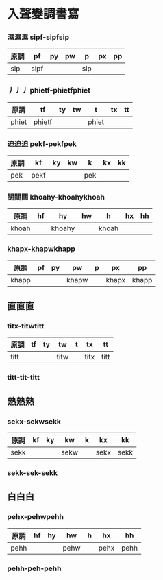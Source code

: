 # 入聲變調書寫

### 濕濕濕 sipf-sipfsip

| 原調 | pf | py | pw | p | px | pp |
| --- | --- | --- | --- | --- | --- | --- |
| sip | sipf ||| sip |||

### 丿丿丿 phietf-phietfphiet

| 原調 | tf | ty | tw | t | tx | tt |
| --- | --- | --- | --- | --- | --- | --- |
| phiet | phietf ||| phiet |||

### 迫迫迫 pekf-pekfpek

| 原調 | kf | ky | kw | k | kx | kk |
| --- | --- | --- | --- | --- | --- | --- |
| pek | pekf ||| pek |||

### 闊闊闊 khoahy-khoahykhoah

| 原調 | hf | hy | hw | h | hx | hh |
| --- | --- | --- | --- | --- | --- | --- |
| khoah || khoahy || khoah |||

### khapx-khapwkhapp

| 原調 | pf | py | pw | p | px | pp |
| --- | --- | --- | --- | --- | --- | --- |
| khapp ||| khapw || khapx | khapp |

## 直直直

### titx-titwtitt

| 原調 | tf | ty | tw | t | tx | tt |
| --- | --- | --- | --- | --- | --- | --- |
| titt ||| titw || titx | titt |

### titt-tit-titt

## 熟熟熟

### sekx-sekwsekk

| 原調 | kf | ky | kw | k | kx | kk |
| --- | --- | --- | --- | --- | --- | --- |
| sekk ||| sekw || sekx | sekk |

### sekk-sek-sekk

## 白白白

### pehx-pehwpehh

| 原調 | hf | hy | hw | h | hx | hh |
| --- | --- | --- | --- | --- | --- | --- |
| pehh ||| pehw || pehx | pehh |

### pehh-peh-pehh
